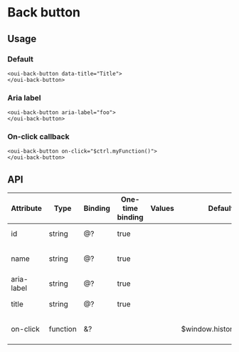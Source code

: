 # Back button

<component-status cx-design="complete" ux="rc"></component-status>

## Usage

### Default

```html:preview
<oui-back-button data-title="Title">
</oui-back-button>
```

### Aria label

```html:preview
<oui-back-button aria-label="foo">
</oui-back-button>
```

### On-click callback

```html:preview
<oui-back-button on-click="$ctrl.myFunction()">
</oui-back-button>
```

## API

| Attribute     | Type     | Binding | One-time binding | Values              | Default                | Description                         |
| ----          | ----     | ----    | ----             | ----                | ----                   | ----                                |
| id            | string   | @?      | true             |                     |                        | id attribute of the input           |
| name          | string   | @?      | true             |                     |                        | name attribute of the input         |
| aria-label    | string   | @?      | true             |                     |                        | accessibility label                 |
| title         | string   | @?      | true             |                     |                        | text of the header 
| on-click      | function | &?      |                  |                     | $window.history.back() | callback on component click         |
